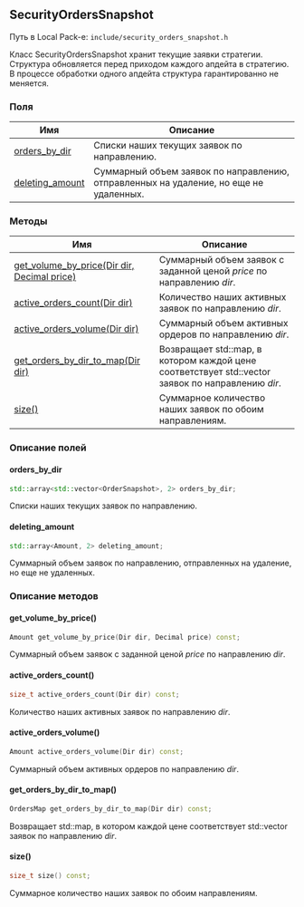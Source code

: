 ## SecurityOrdersSnapshot

Путь в Local Pack-е: `include/security_orders_snapshot.h`

Класс SecurityOrdersSnapshot хранит текущие заявки стратегии.
Структура обновляется перед приходом каждого апдейта в стратегию.
В процессе обработки одного апдейта структура гарантированно не меняется.

### Поля

|Имя| Описание|
|------------------|--------------------|
|[orders_by_dir](#orders_by_dir)|Списки наших текущих заявок по направлению.|
|[deleting_amount](#deleting_amount)|Суммарный объем заявок по направлению, отправленных на удаление, но еще не удаленных.|

### Методы

|Имя| Описание|
|------------------|--------------------|
|[get_volume_by_price(Dir dir, Decimal price)](#get_volume_by_price)|Суммарный объем заявок с заданной ценой *price* по направлению *dir*.|
|[active_orders_count(Dir dir)](#active_orders_count)|Количество наших активных заявок по направлению *dir*.|
|[active_orders_volume(Dir dir)](#active_orders_volume)|Суммарный объем активных ордеров по направлению *dir*.|
|[get_orders_by_dir_to_map(Dir dir)](#get_orders_by_dir_to_map)|Возвращает std::map, в котором каждой цене соответствует std::vector заявок по направлению *dir*.|
|[size()](#size)|Суммарное количество наших заявок по обоим направлениям.|

### Описание полей

#### orders_by_dir<a id="orders_by_dir"></a>

```c++
std::array<std::vector<OrderSnapshot>, 2> orders_by_dir;
```

Списки наших текущих заявок по направлению.

#### deleting_amount<a id="deleting_amount"></a>

```c++
std::array<Amount, 2> deleting_amount;
```

Суммарный объем заявок по направлению, отправленных на удаление, но еще не удаленных.

### Описание методов

#### get_volume_by_price()<a id="get_volume_by_price"></a>

```c++
Amount get_volume_by_price(Dir dir, Decimal price) const;
```

Суммарный объем заявок с заданной ценой *price* по направлению *dir*.

#### active_orders_count()<a id="active_orders_count"></a>

```c++
size_t active_orders_count(Dir dir) const;
```

Количество наших активных заявок по направлению *dir*.

#### active_orders_volume()<a id="active_orders_volume"></a>

```c++
Amount active_orders_volume(Dir dir) const;
```

Суммарный объем активных ордеров по направлению *dir*.

#### get_orders_by_dir_to_map()<a id="get_orders_by_dir_to_map"></a>

```c++
OrdersMap get_orders_by_dir_to_map(Dir dir) const;
```

Возвращает std::map, в котором каждой цене соответствует std::vector заявок по направлению *dir*.

#### size()<a id="size"></a>

```c++
size_t size() const;
```

Суммарное количество наших заявок по обоим направлениям.

